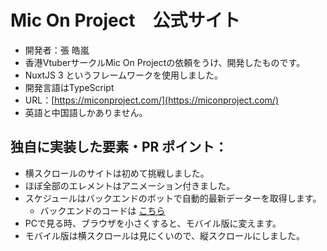 # Mic On Project　公式サイト
- 開発者：張 皓嵐
- 香港VtuberサークルMic On Projectの依頼をうけ、開発したものです。
- NuxtJS 3 というフレームワークを使用しました。
- 開発言語はTypeScript
- URL：[https://miconproject.com/](https://miconproject.com/)
- 英語と中国語しかありません。

## 独自に実装した要素・PR ポイント：
- 横スクロールのサイトは初めて挑戦しました。
- ほぼ全部のエレメントはアニメーション付きました。
- スケジュールはバックエンドのボットで自動的最新データーを取得します。
  - バックエンドのコードは [こちら](https://github.com/loaqloaqloaq/MOP-Offical-Backend)
- PCで見る時、ブラウザを小さくすると、モバイル版に変えます。
- モバイル版は横スクロールは見にくいので、縦スクロールにしました。
